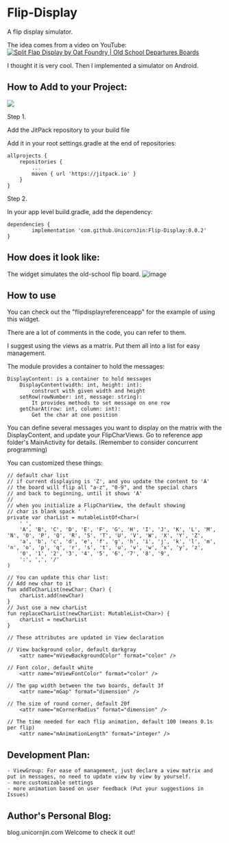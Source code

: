 # Flip-Display
A flip display simulator.

The idea comes from a video on YouTube:
[![Split Flap Display by Oat Foundry | Old School Departures Boards](https://res.cloudinary.com/marcomontalbano/image/upload/v1673423472/video_to_markdown/images/youtube--F8wx-h_sfR0-c05b58ac6eb4c4700831b2b3070cd403.jpg)](https://youtu.be/F8wx-h_sfR0 "Split Flap Display by Oat Foundry | Old School Departures Boards")


I thought it is very cool. Then I implemented a simulator on Android. 

## How to Add to your Project:
[![](https://jitpack.io/v/UnicornJin/Flip-Display.svg)](https://jitpack.io/#UnicornJin/Flip-Display)

Step 1. 

Add the JitPack repository to your build file

Add it in your root settings.gradle at the end of repositories:

	allprojects {
		repositories {
			...
			maven { url 'https://jitpack.io' }
		}
	}
Step 2. 

In your app level build.gradle, add the dependency:

	dependencies {
	        implementation 'com.github.UnicornJin:Flip-Display:0.0.2'
	}

## How does it look like:
The widget simulates the old-school flip board. 
![image](https://github.com/UnicornJin/Flip-Display/blob/main/materials/demo.gif)

## How to use
You can check out the "flipdisplayreferenceapp" for the example of using this widget.

There are a lot of comments in the code, you can refer to them.

I suggest using the views as a matrix. Put them all into a list for easy management.

The module provides a container to hold the messages:
        
    DisplayContent: is a container to hold messages
        DisplayContent(width: int, height: int):
            construct with given width and height
        setRow(rowNumber: int, message: string): 
            It provides methods to set message on one row
        getCharAt(row: int, column: int):
            Get the char at one position

You can define several messages you want to display on the matrix with the DisplayContent, and update your FlipCharViews. Go to reference app folder's MainActivity for details.
(Remember to consider concurrent programming)

You can customized these things:
    
    // default char list
    // if current displaying is 'Z', and you update the content to 'A'
    // the board will flip all "a-z", "0-9", and the special chars 
    // and back to beginning, until it shows 'A'
    // 
    // when you initialize a FlipCharView, the default showing
    // char is blank spack ' '
    private var charList = mutableListOf<Char>(
        ' ',
        'A', 'B', 'C', 'D', 'E', 'F', 'G', 'H', 'I', 'J', 'K', 'L', 'M', 'N', 'O', 'P', 'Q', 'R', 'S', 'T', 'U', 'V', 'W', 'X', 'Y', 'Z',
        'a', 'b', 'c', 'd', 'e', 'f', 'g', 'h', 'i', 'j', 'k', 'l', 'm', 'n', 'o', 'p', 'q', 'r', 's', 't', 'u', 'v', 'w', 'x', 'y', 'z',
        '0', '1', '2', '3', '4', '5', '6', '7', '8', '9',
        ':', ',', '/'
    )

    // You can update this char list:
    // Add new char to it
    fun addToCharList(newChar: Char) {
        charList.add(newChar)
    }
    // Just use a new charList
    fun replaceCharList(newCharList: MutableList<Char>) {
        charList = newCharList
    }

    // These attributes are updated in View declaration

    // View background color, default darkgray
        <attr name="mViewBackgroundColor" format="color" />

    // Font color, default white
        <attr name="mViewFontColor" format="color" />
    
    // The gap width between the two boards, default 3f
        <attr name="mGap" format="dimension" />
    
    // The size of round corner, default 20f
        <attr name="mCornerRadius" format="dimension" />
    
    // The time needed for each flip animation, default 100 (means 0.1s per flip)
        <attr name="mAnimationLength" format="integer" />


## Development Plan:
    - ViewGroup: For ease of management, just declare a view matrix and put in messages, no need to update view by view by yourself.
    - more customizable settings
    - more animation based on user feedback (Put your suggestions in Issues)

## Author's Personal Blog:

blog.unicornjin.com 
Welcome to check it out!
